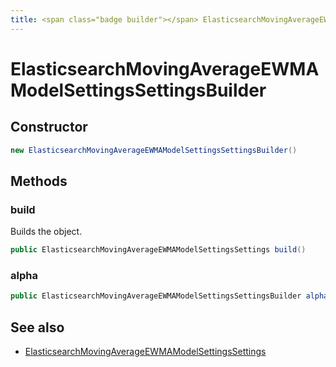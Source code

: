 ```yaml
---
title: <span class="badge builder"></span> ElasticsearchMovingAverageEWMAModelSettingsSettingsBuilder
---
```

# <span class="badge builder"></span> ElasticsearchMovingAverageEWMAModelSettingsSettingsBuilder

## Constructor

```java
new ElasticsearchMovingAverageEWMAModelSettingsSettingsBuilder()
```
## Methods

### <span class="badge object-method"></span> build

Builds the object.

```java
public ElasticsearchMovingAverageEWMAModelSettingsSettings build()
```

### <span class="badge object-method"></span> alpha

```java
public ElasticsearchMovingAverageEWMAModelSettingsSettingsBuilder alpha(String alpha)
```

## See also

 * <span class="badge object-type-class"></span> [ElasticsearchMovingAverageEWMAModelSettingsSettings](./object-ElasticsearchMovingAverageEWMAModelSettingsSettings.md)
